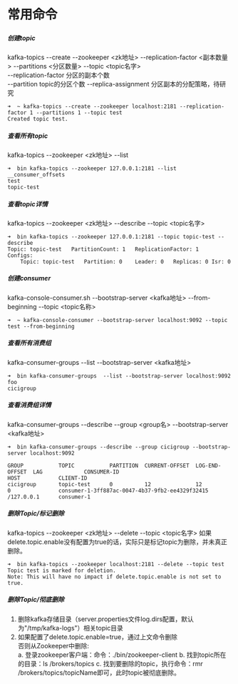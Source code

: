 # 常用命令

##### 

##### 创建topic
kafka-topics --create --zookeeper &lt;zk地址&gt; --replication-factor &lt;副本数量&gt; --partitions &lt;分区数量&gt; --topic &lt;topic名字&gt;  
--replication-factor 分区的副本个数  
--partition topic的分区个数
--replica-assignment 分区副本的分配策略，待研究
```text
➜  ~ kafka-topics --create --zookeeper localhost:2181 --replication-factor 1 --partitions 1 --topic test
Created topic test.
```

##### 查看所有topic
kafka-topics --zookeeper &lt;zk地址&gt; --list
```text
➜  bin kafka-topics --zookeeper 127.0.0.1:2181 --list
__consumer_offsets
test
topic-test
```

##### 查看topic详情
kafka-topics --zookeeper &lt;zk地址&gt; --describe --topic &lt;topic名字&gt;
```text
➜  bin kafka-topics --zookeeper 127.0.0.1:2181 --topic topic-test --describe
Topic: topic-test	PartitionCount: 1	ReplicationFactor: 1	Configs:
	Topic: topic-test	Partition: 0	Leader: 0	Replicas: 0	Isr: 0
```

##### 创建consumer
 kafka-console-consumer.sh --bootstrap-server &lt;kafka地址&gt; --from-beginning --topic &lt;topic名称&gt;
```text
➜  ~ kafka-console-consumer --bootstrap-server localhost:9092 --topic test --from-beginning
```

##### 查看所有消费组
kafka-consumer-groups  --list --bootstrap-server &lt;kafka地址&gt;
```text
➜  bin kafka-consumer-groups  --list --bootstrap-server localhost:9092
foo
cicigroup
```

##### 查看消费组详情
kafka-consumer-groups --describe --group &lt;group名&gt; --bootstrap-server &lt;kafka地址&gt;
```text
➜  bin kafka-consumer-groups --describe --group cicigroup --bootstrap-server localhost:9092

GROUP           TOPIC           PARTITION  CURRENT-OFFSET  LOG-END-OFFSET  LAG             CONSUMER-ID                                     HOST            CLIENT-ID
cicigroup       topic-test      0          12              12              0               consumer-1-3ff887ac-0047-4b37-9fb2-ee4329f32415 /127.0.0.1      consumer-1
```

##### 删除Topic/标记删除
kafka-topics --zookeeper &lt;zk地址&gt; --delete --topic &lt;topic名字&gt;
如果delete.topic.enable没有配置为true的话，实际只是标记topic为删除，并未真正删除。
```text
➜  bin kafka-topics --zookeeper localhost:2181 --delete --topic test
Topic test is marked for deletion.
Note: This will have no impact if delete.topic.enable is not set to true.
```

##### 删除Topic/彻底删除
 1. 删除kafka存储目录（server.properties文件log.dirs配置，默认为"/tmp/kafka-logs"）相关topic目录
 2. 如果配置了delete.topic.enable=true，通过上文命令删除  
    否则从Zookeeper中删除:  
     a. 登录zookeeper客户端：命令：./bin/zookeeper-client
     b. 找到topic所在的目录：ls /brokers/topics
     c. 找到要删除的topic，执行命令：rmr /brokers/topics/topicName即可，此时topic被彻底删除。       